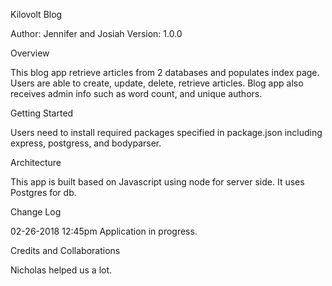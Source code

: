 Kilovolt Blog

Author: Jennifer and Josiah Version: 1.0.0

Overview

This blog app retrieve articles from 2 databases and populates index page. Users are able to create, update, delete, retrieve articles. Blog app also receives admin info such as word count, and unique authors.

Getting Started

Users need to install required packages specified in package.json including express, postgress, and bodyparser.

Architecture

This app is built based on Javascript using node for server side. It uses Postgres for db.

Change Log

02-26-2018 12:45pm Application in progress.

Credits and Collaborations

Nicholas helped us a lot.